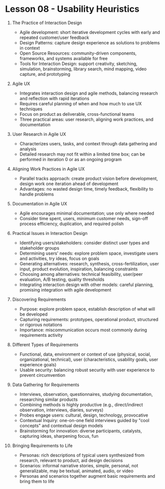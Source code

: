 # Lesson 08 - Usability Heuristics

1. The Practice of Interaction Design
   - Agile development: short iterative development cycles with early and repeated customer/user feedback
   - Design Patterns: capture design experience as solutions to problems in context
   - Open Source Resources: community-driven components, frameworks, and systems available for free
   - Tools for Interaction Design: support creativity, sketching, simulation, brainstorming, library search, mind mapping, video capture, and prototyping

2. Agile UX
   - Integrates interaction design and agile methods, balancing research and reflection with rapid iterations
   - Requires careful planning of when and how much to use UX techniques
   - Focus on product as deliverable, cross-functional teams
   - Three practical areas: user research, aligning work practices, and documentation

3. User Research in Agile UX
   - Characterizes users, tasks, and context through data gathering and analysis
   - Detailed research may not fit within a limited time box; can be performed in iteration 0 or as an ongoing program

4. Aligning Work Practices in Agile UX
   - Parallel tracks approach: create product vision before development, design work one iteration ahead of development
   - Advantages: no wasted design time, timely feedback, flexibility to handle problems

5. Documentation in Agile UX
   - Agile encourages minimal documentation; use only where needed
   - Consider time spent, users, minimum customer needs, sign-off process efficiency, duplication, and required polish

6. Practical Issues in Interaction Design
   - Identifying users/stakeholders: consider distinct user types and stakeholder groups
   - Determining users' needs: explore problem space, investigate users and activities, try ideas, focus on goals
   - Generating alternatives: research, synthesis, cross-fertilization, user input, product evolution, inspiration, balancing constraints
   - Choosing among alternatives: technical feasibility, user/peer evaluation, A/B testing, quality thresholds
   - Integrating interaction design with other models: careful planning, promising integration with agile development

7. Discovering Requirements
   - Purpose: explore problem space, establish description of what will be developed
   - Capturing requirements: prototypes, operational product, structured or rigorous notations
   - Importance: miscommunication occurs most commonly during requirements activity

8. Different Types of Requirements
   - Functional, data, environment or context of use (physical, social, organizational, technical), user (characteristics, usability goals, user experience goals)
   - Usable security: balancing robust security with user experience to prevent circumvention

9. Data Gathering for Requirements
   - Interviews, observation, questionnaires, studying documentation, researching similar products
   - Combining methods is highly productive (e.g., direct/indirect observation, interviews, diaries, surveys)
   - Probes engage users: cultural, design, technology, provocative
   - Contextual Inquiry: one-on-one field interviews guided by "cool concepts" and contextual design models
   - Brainstorming for innovation: diverse participants, catalysts, capturing ideas, sharpening focus, fun

10. Bringing Requirements to Life
    - Personas: rich descriptions of typical users synthesized from research, relevant to product, aid design decisions
    - Scenarios: informal narrative stories, simple, personal, not generalizable, may be textual, animated, audio, or video
    - Personas and scenarios together augment basic requirements and bring them to life

